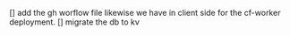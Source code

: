 [] add the gh worflow file likewise we have in client side for the cf-worker deployment.
[] migrate the db to kv